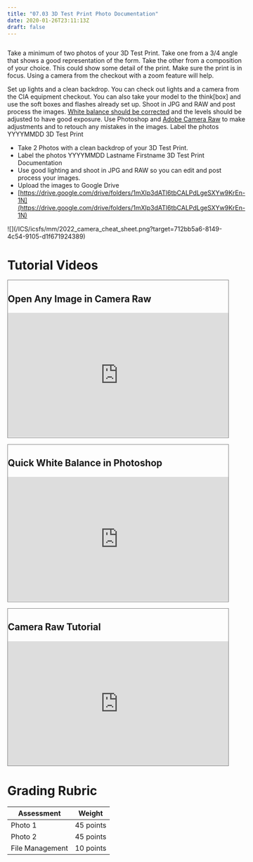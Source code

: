 ```yaml
---
title: "07.03 3D Test Print Photo Documentation"
date: 2020-01-26T23:11:13Z
draft: false
---
```


<div class="flex-container-jimmy" style="display: flex; align-items: top; flex-wrap: wrap; margin-top: 0; margin-bottom: 0;">

<div class="half-box" style="flex: 1 1 400px; margin-top: 0; margin-bottom: 0;">

Take a minimum of two photos of your 3D Test Print. Take one from a 3/4 angle that shows a good representation of the form. Take the other from a composition of your choice. This could show some detail of the print. Make sure the print is in focus. Using a camera from the checkout with a zoom feature will help.

Set up lights and a clean backdrop. You can check out lights and a camera from the CIA equipment checkout. You can also take your model to the think[box] and use the soft boxes and flashes already set up. Shoot in JPG and RAW and post process the images. [White balance should be corrected](https://www.youtube.com/watch?v=m0yZEWUSahk) and the levels should be adjusted to have good exposure. Use Photoshop and [Adobe Camera Raw](https://www.youtube.com/watch?v=11jwSwUu2WI) to make adjustments and to retouch any mistakes in the images. Label the photos YYYYMMDD 3D Test Print

- Take 2 Photos with a clean backdrop of your 3D Test Print.
- Label the photos YYYYMMDD Lastname Firstname 3D Test Print Documentation
- Use good lighting and shoot in JPG and RAW so you can edit and post process your images.
- Upload the images to Google Drive
- [https://drive.google.com/drive/folders/1mXIp3dATl6tbCALPdLgeSXYw9KrEn-1N](https://drive.google.com/drive/folders/1mXIp3dATl6tbCALPdLgeSXYw9KrEn-1N)

</div>

<div class="half-box" style="flex: 1 1 400px; margin-top: 0; margin-bottom: 0;">![](/ICS/icsfs/mm/2022_camera_cheat_sheet.png?target=712bb5a6-8149-4c54-9105-d1f671924389)</div>

</div>

# Tutorial Videos

<div class="video-grid" style="display: grid; align-items: end; grid-template-columns: repeat(auto-fit, minmax(300px, 1fr)); grid-gap: 1rem;">

<div class="video-wrapper" style="border: 1px solid grey; display: flex; flex-direction: column; height: 100%; justify-content: space-between; margin: 0;">

## Open Any Image in Camera Raw

<div class="youtube-box" style="position: relative; width: 100%; height: 0px; padding-top: 56.25%; margin-top: 0; margin-bottom: 0;"><iframe class="youtube-iframe" style="position: absolute; top: 0; bottom: 0; left: 0; width: 100%; height: 100%; border: 0; z-index: 1;" src="https://www.youtube.com/embed/ftMICesJwGc?rel=0" width="560" height="315" frameborder="0" allowfullscreen="allowfullscreen"></iframe></div>

</div>

<div class="video-wrapper" style="border: 1px solid grey; display: flex; flex-direction: column; height: 100%; justify-content: space-between; margin: 0;">

## Quick White Balance in Photoshop

<div class="youtube-box" style="position: relative; width: 100%; height: 0px; padding-top: 56.25%; margin-top: 0; margin-bottom: 0;"><iframe class="youtube-iframe" style="position: absolute; top: 0; bottom: 0; left: 0; width: 100%; height: 100%; border: 0; z-index: 1;" src="https://www.youtube.com/embed/m0yZEWUSahk?rel=0" width="560" height="315" frameborder="0" allowfullscreen="allowfullscreen"></iframe></div>

</div>

<div class="video-wrapper" style="border: 1px solid grey; display: flex; flex-direction: column; height: 100%; justify-content: space-between; margin: 0;">

## Camera Raw Tutorial

<div class="youtube-box" style="position: relative; width: 100%; height: 0px; padding-top: 56.25%; margin-top: 0; margin-bottom: 0;"><iframe class="youtube-iframe" style="position: absolute; top: 0; bottom: 0; left: 0; width: 100%; height: 100%; border: 0; z-index: 1;" src="https://www.youtube.com/embed/11jwSwUu2WI?rel=0" width="560" height="315" frameborder="0" allowfullscreen="allowfullscreen"></iframe></div>

</div>

</div>

# Grading Rubric

| Assessment      | Weight    |
| --------------- | --------- |
| Photo 1         | 45 points |
| Photo 2         | 45 points |
| File Management | 10 points |
